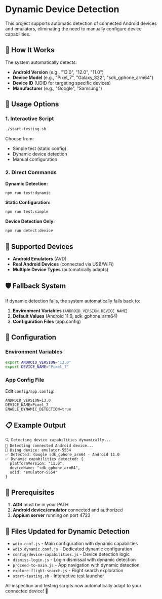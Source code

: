 # Dynamic Device Detection

This project supports automatic detection of connected Android devices and emulators, eliminating the need to manually configure device capabilities.

## 🔄 How It Works

The system automatically detects:
- **Android Version** (e.g., "13.0", "12.0", "11.0")
- **Device Model** (e.g., "Pixel_7", "Galaxy_S22", "sdk_gphone_arm64")
- **Device ID** (UDID for targeting specific devices)
- **Manufacturer** (e.g., "Google", "Samsung")

## 🚀 Usage Options

### 1. Interactive Script
```bash
./start-testing.sh
```
Choose from:
- Simple test (static config)
- Dynamic device detection
- Manual configuration

### 2. Direct Commands

**Dynamic Detection:**
```bash
npm run test:dynamic
```

**Static Configuration:**
```bash
npm run test:simple
```

**Device Detection Only:**
```bash
npm run detect:device
```

## 📱 Supported Devices

- **Android Emulators** (AVD)
- **Real Android Devices** (connected via USB/WiFi)
- **Multiple Device Types** (automatically adapts)

## 🛡️ Fallback System

If dynamic detection fails, the system automatically falls back to:
1. **Environment Variables** (`ANDROID_VERSION`, `DEVICE_NAME`)
2. **Default Values** (Android 11.0, sdk_gphone_arm64)
3. **Configuration Files** (app.config)

## 🔧 Configuration

### Environment Variables
```bash
export ANDROID_VERSION="13.0"
export DEVICE_NAME="Pixel_7"
```

### App Config File
Edit `config/app.config`:
```
ANDROID_VERSION=13.0
DEVICE_NAME=Pixel_7
ENABLE_DYNAMIC_DETECTION=true
```

## 📋 Example Output

```
🔍 Detecting device capabilities dynamically...
📱 Detecting connected Android device...
🎯 Using device: emulator-5554
✅ Detected: Google sdk_gphone_arm64 - Android 11.0
✅ Dynamic capabilities detected: {
  platformVersion: "11.0",
  deviceName: "sdk_gphone_arm64",
  udid: "emulator-5554"
}
```

## 🚨 Prerequisites

1. **ADB** must be in your PATH
2. **Android device/emulator** connected and authorized
3. **Appium server** running on port 4723

## 📝 Files Updated for Dynamic Detection

- `wdio.conf.js` - Main configuration with dynamic capabilities
- `wdio.dynamic.conf.js` - Dedicated dynamic configuration
- `config/device-capabilities.js` - Device detection logic
- `dismiss-login.js` - Login dismissal with dynamic detection
- `proceed-to-main.js` - App navigation with dynamic detection
- `explore-flight-search.js` - Flight search exploration
- `start-testing.sh` - Interactive test launcher

All inspection and testing scripts now automatically adapt to your connected device! 🎯